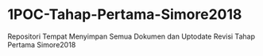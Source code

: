 # 1POC-Tahap-Pertama-Simore2018
Repositori Tempat Menyimpan Semua Dokumen dan Uptodate Revisi Tahap Pertama Simore2018
